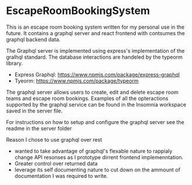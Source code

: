 # EscapeRoomBookingSystem
This is an escape room booking system written for my personal use in the future. It contains a graphql server and react frontend with contsumes the graphql backend data. 

The Graphql server is implemented using express's implementation of the gralhql standard. The database interactions are handeled by the typeorm library.

* Express Graphql: https://www.npmjs.com/package/express-graphql
* Tyeorm: https://www.npmjs.com/package/typeorm

The graphql server allows users to create, edit and delete escape room teams and escape room bookings. Examples of all the opteractions supported by the graphql service can be found in the Insomnia workspace saved in the server file.

For instructions on how to setup and configure the graphql server see the readme in the server folder  

Reason I chose to use graphql over rest 
* wanted to take advantage of graphql's flexable nature to rappialy change API resonses as I prototype dirrent frontend implemenntation.
* Greater control over returned data
* leverage its self documenting nature to cut down on the ammount of documentation I was required to write.
